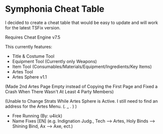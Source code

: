 # Symphonia Cheat Table
I decided to create a cheat table that would be easy to update and will work for the latest TSFix version.

Requires Cheat Engine v7.5

This currently features:
- Title & Costume Tool
- Equipment Tool (Currently only Weapons)
- Item Tool (Consumables/Materials/Equipment/Ingredients/Key Items)
- Artes Tool
- Artes Sphere v1.1

(Made 2nd Artes Page Empty instead of Copying the First Page and Fixed a Crash When There Wasn't At Least 4 Party Members)

(Unable to Change Strats While Artes Sphere is Active. I still need to find an address for the Artes Menu. (. _ . ) )
- Free Running (By: u4ick)
- Name Fixes [EN] (e.g. Indignation Judg., Tech --> Artes, Holy Binds --> Shining Bind, Ax --> Axe, ect.)

